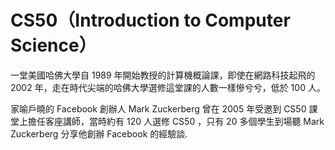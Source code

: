 CS50（Introduction to Computer Science）
====

一堂美國哈佛大學自 1989 年開始教授的計算機概論課，即使在網路科技起飛的 2002 年，走在時代尖端的哈佛大學選修這堂課的人數一樣慘兮兮，低於 100 人。

家喻戶曉的 Facebook 創辦人 Mark Zuckerberg 曾在 2005 年受邀到 CS50 課堂上擔任客座講師，當時約有 120 人選修 CS50 ，只有 20 多個學生到場聽 Mark Zuckerberg 分享他創辦 Facebook 的經驗談.

